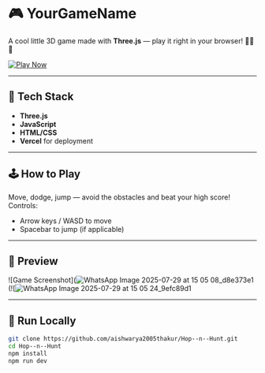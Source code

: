 # 🎮 YourGameName

A cool little 3D game made with **Three.js** — play it right in your browser! 🐰🐺🥕

[![Play Now](https://img.shields.io/badge/Play-Demo-blue?style=for-the-badge)](https://hop-n-hunt.vercel.app)

---

## 🔧 Tech Stack

- **Three.js**
- **JavaScript**
- **HTML/CSS**
- **Vercel** for deployment

---

## 🕹️ How to Play

Move, dodge, jump — avoid the obstacles and beat your high score!  
Controls:
- Arrow keys / WASD to move
- Spacebar to jump (if applicable)

---

## 📸 Preview


![Game Screenshot](![WhatsApp Image 2025-07-29 at 15 05 08_d8e373e1](https://github.com/user-attachments/assets/fbc169df-fdcd-483a-a574-83f620c79959)
(![![WhatsApp Image 2025-07-29 at 15 05 24_9efc89d1](https://github.com/user-attachments/assets/8f5cbb2d-9aa5-48f8-b507-b7887e6aa448)


---

## 🚀 Run Locally

```bash
git clone https://github.com/aishwarya2005thakur/Hop--n--Hunt.git
cd Hop--n--Hunt
npm install
npm run dev
